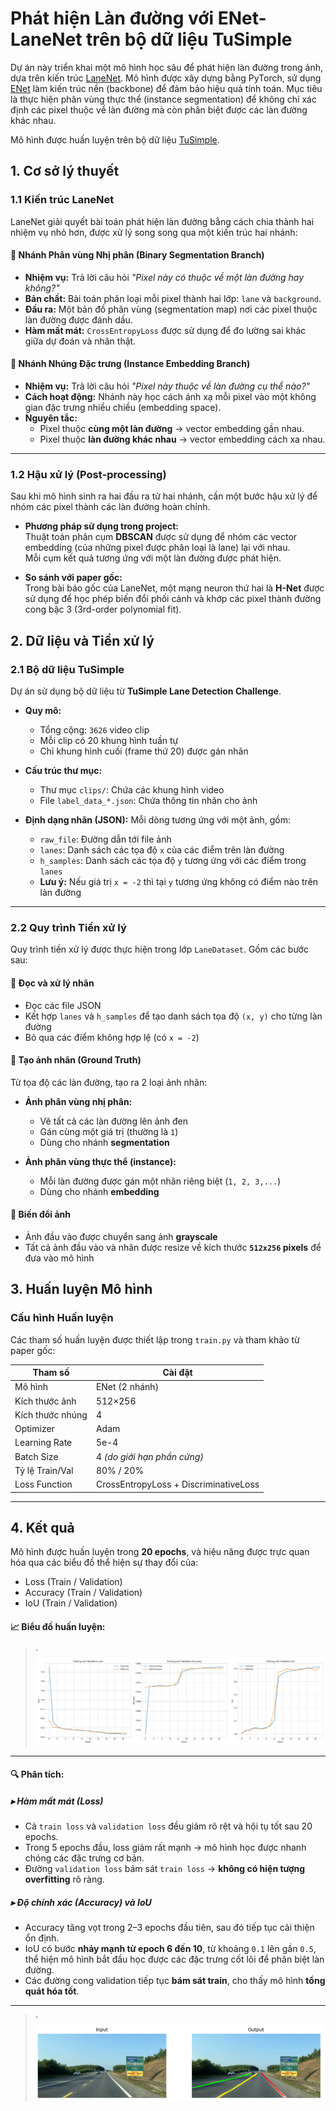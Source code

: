 # Phát hiện Làn đường với ENet-LaneNet trên bộ dữ liệu TuSimple

Dự án này triển khai một mô hình học sâu để phát hiện làn đường trong ảnh, dựa trên kiến trúc [LaneNet](https://arxiv.org/pdf/1802.05591). Mô hình được xây dựng bằng PyTorch, sử dụng [ENet](https://arxiv.org/pdf/1606.02147) làm kiến trúc nền (backbone) để đảm bảo hiệu quả tính toán. Mục tiêu là thực hiện phân vùng thực thể (instance segmentation) để không chỉ xác định các pixel thuộc về làn đường mà còn phân biệt được các làn đường khác nhau.

Mô hình được huấn luyện trên bộ dữ liệu [TuSimple](https://www.kaggle.com/datasets/manideep1108/tusimple?select=TUSimple).

## 1. Cơ sở lý thuyết

### 1.1 Kiến trúc LaneNet

LaneNet giải quyết bài toán phát hiện làn đường bằng cách chia thành hai nhiệm vụ nhỏ hơn, được xử lý song song qua một kiến trúc hai nhánh:

#### 🔹 Nhánh Phân vùng Nhị phân (Binary Segmentation Branch)

- **Nhiệm vụ:** Trả lời câu hỏi *"Pixel này có thuộc về một làn đường hay không?"*  
- **Bản chất:** Bài toán phân loại mỗi pixel thành hai lớp: `lane` và `background`.  
- **Đầu ra:** Một bản đồ phân vùng (segmentation map) nơi các pixel thuộc làn đường được đánh dấu.  
- **Hàm mất mát:** `CrossEntropyLoss` được sử dụng để đo lường sai khác giữa dự đoán và nhãn thật.

#### 🔹 Nhánh Nhúng Đặc trưng (Instance Embedding Branch)

- **Nhiệm vụ:** Trả lời câu hỏi *"Pixel này thuộc về làn đường cụ thể nào?"*  
- **Cách hoạt động:** Nhánh này học cách ánh xạ mỗi pixel vào một không gian đặc trưng nhiều chiều (embedding space).  
- **Nguyên tắc:**  
  - Pixel thuộc **cùng một làn đường** → vector embedding gần nhau.  
  - Pixel thuộc **làn đường khác nhau** → vector embedding cách xa nhau.  

---

### 1.2 Hậu xử lý (Post-processing)

Sau khi mô hình sinh ra hai đầu ra từ hai nhánh, cần một bước hậu xử lý để nhóm các pixel thành các làn đường hoàn chỉnh.

- **Phương pháp sử dụng trong project:**  
  Thuật toán phân cụm **DBSCAN** được sử dụng để nhóm các vector embedding (của những pixel được phân loại là lane) lại với nhau.  
  Mỗi cụm kết quả tương ứng với một làn đường được phát hiện.

- **So sánh với paper gốc:**  
  Trong bài báo gốc của LaneNet, một mạng neuron thứ hai là **H-Net** được sử dụng để học phép biến đổi phối cảnh và khớp các pixel thành đường cong bậc 3 (3rd-order polynomial fit).
## 2. Dữ liệu và Tiền xử lý

### 2.1 Bộ dữ liệu TuSimple

Dự án sử dụng bộ dữ liệu từ **TuSimple Lane Detection Challenge**.

- **Quy mô:**  
  - Tổng cộng: `3626` video clip  
  - Mỗi clip có 20 khung hình tuần tự  
  - Chỉ khung hình cuối (frame thứ 20) được gán nhãn

- **Cấu trúc thư mục:**  
  - Thư mục `clips/`: Chứa các khung hình video  
  - File `label_data_*.json`: Chứa thông tin nhãn cho ảnh

- **Định dạng nhãn (JSON):** Mỗi dòng tương ứng với một ảnh, gồm:
  - `raw_file`: Đường dẫn tới file ảnh
  - `lanes`: Danh sách các tọa độ `x` của các điểm trên làn đường
  - `h_samples`: Danh sách các tọa độ `y` tương ứng với các điểm trong `lanes`
  - **Lưu ý:** Nếu giá trị `x = -2` thì tại `y` tương ứng không có điểm nào trên làn đường

---

### 2.2 Quy trình Tiền xử lý

Quy trình tiền xử lý được thực hiện trong lớp `LaneDataset`. Gồm các bước sau:

#### 🔹 Đọc và xử lý nhãn

- Đọc các file JSON
- Kết hợp `lanes` và `h_samples` để tạo danh sách tọa độ `(x, y)` cho từng làn đường
- Bỏ qua các điểm không hợp lệ (có `x = -2`)

#### 🔹 Tạo ảnh nhãn (Ground Truth)

Từ tọa độ các làn đường, tạo ra 2 loại ảnh nhãn:

- **Ảnh phân vùng nhị phân:**  
  - Vẽ tất cả các làn đường lên ảnh đen  
  - Gán cùng một giá trị (thường là `1`)  
  - Dùng cho nhánh **segmentation**

- **Ảnh phân vùng thực thể (instance):**  
  - Mỗi làn đường được gán một nhãn riêng biệt (`1, 2, 3,...`)  
  - Dùng cho nhánh **embedding**

#### 🔹 Biến đổi ảnh

- Ảnh đầu vào được chuyển sang ảnh **grayscale**
- Tất cả ảnh đầu vào và nhãn được resize về kích thước **`512x256` pixels** để đưa vào mô hình

## 3. Huấn luyện Mô hình

### Cấu hình Huấn luyện

Các tham số huấn luyện được thiết lập trong `train.py` và tham khảo từ paper gốc:

| Tham số             | Cài đặt                      |
|---------------------|------------------------------|
| Mô hình             | ENet (2 nhánh)               |
| Kích thước ảnh      | 512×256                      |
| Kích thước nhúng    | 4                            |
| Optimizer           | Adam                         |
| Learning Rate       | 5e-4                         |
| Batch Size          | 4 *(do giới hạn phần cứng)*  |
| Tỷ lệ Train/Val     | 80% / 20%                    |
| Loss Function       | CrossEntropyLoss + DiscriminativeLoss |

---

## 4. Kết quả 

Mô hình được huấn luyện trong **20 epochs**, và hiệu năng được trực quan hóa qua các biểu đồ thể hiện sự thay đổi của:

- Loss (Train / Validation)  
- Accuracy (Train / Validation)  
- IoU (Train / Validation)

#### 📈 Biểu đồ huấn luyện:

> `![Training Curves](training_history.png)

---

#### 🔍 Phân tích:

##### ▸ **Hàm mất mát (Loss)**

- Cả `train loss` và `validation loss` đều giảm rõ rệt và hội tụ tốt sau 20 epochs.
- Trong 5 epochs đầu, loss giảm rất mạnh → mô hình học được nhanh chóng các đặc trưng cơ bản.
- Đường `validation loss` bám sát `train loss` → **không có hiện tượng overfitting** rõ ràng.

##### ▸ **Độ chính xác (Accuracy) và IoU**

- Accuracy tăng vọt trong 2–3 epochs đầu tiên, sau đó tiếp tục cải thiện ổn định.
- IoU có bước **nhảy mạnh từ epoch 6 đến 10**, từ khoảng `0.1` lên gần `0.5`, thể hiện mô hình bắt đầu học được các đặc trưng cốt lõi để phân biệt làn đường.
- Các đường cong validation tiếp tục **bám sát train**, cho thấy mô hình **tổng quát hóa tốt**.

---
> `![test1](/test_result/1.png)



